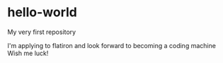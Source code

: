 # hello-world
My very first repository

I'm applying to flatiron and look forward to becoming a coding machine
Wish me luck!
